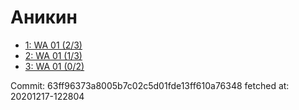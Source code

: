 # Аникин
- [1: WA 01 (2/3)](1.md)
- [2: WA 01 (1/3)](2.md)
- [3: WA 01 (0/2)](3.md)

Commit: 63ff96373a8005b7c02c5d01fde13ff610a76348
 fetched at: 20201217-122804
